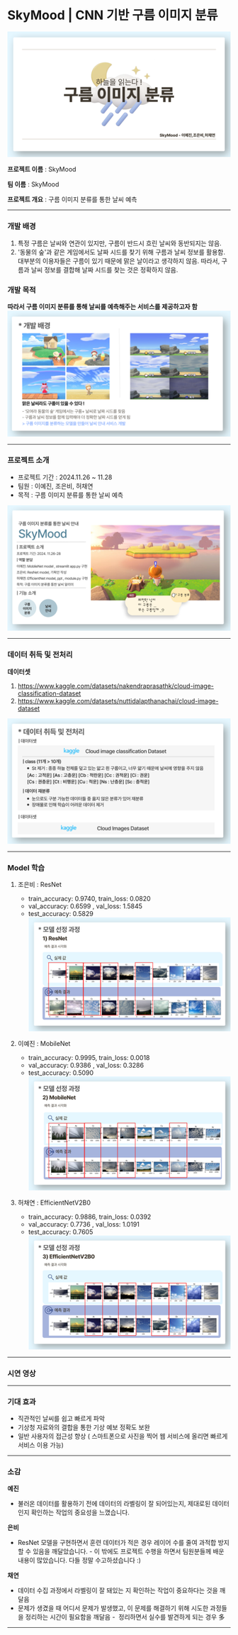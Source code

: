 # SkyMood | CNN 기반 구름 이미지 분류

![대문 이미지](README_img/front_img.png)

**프로젝트 이름** : SkyMood

**팀 이름** : SkyMood

**프로젝트 개요** : 구름 이미지 분류를 통한 날씨 예측

--------

### **개발 배경**
1. 특정 구름은 날씨와 연관이 있지만, 구름이 반드시 흐린 날씨와 동반되지는 않음.
2. '동물의 숲'과 같은 게임에서도 날짜 시드를 찾기 위해 구름과 날씨 정보를 활용함.
대부분의 이용자들은 구름이 있기 때문에 맑은 날이라고 생각하지 않음. 따라서, 구름과 날씨 정보를 결합해 날짜 시드를 찾는 것은 정확하지 않음.

### **개발 목적**

**따라서 구름 이미지 분류를 통해 날씨를 예측해주는 서비스를 제공하고자 함**
![개발 배경 이미지](README_img/back_img.png)


-------

### **프로젝트 소개**
- 프로젝트 기간 : 2024.11.26 ~ 11.28
- 팀원 : 이예진, 조은비, 허채연
- 목적 : 구름 이미지 분류를 통한 날씨 예측

![프로젝트 소개](README_img/project.png)

--------
### **데이터 취득 및 전처리**

**데이터셋** 
1) https://www.kaggle.com/datasets/nakendraprasathk/cloud-image-classification-dataset
2) https://www.kaggle.com/datasets/nuttidalapthanachai/cloud-image-dataset


![데이터셋 소개](README_img/dataset.png)

-----

### **Model 학습**
1) 조은비 : ResNet
   - train_accuracy: 0.9740, train_loss: 0.0820
   - val_accuracy: 0.6599 , val_loss: 1.5845
   - test_accuracy: 0.5829
![ResNet](README_img/ResNetPredict.png)
  
  
2) 이예진 : MobileNet
   - train_accuracy: 0.9995, train_loss: 0.0018
   - val_accuracy: 0.9386 , val_loss: 0.3286
   - test_accuracy: 0.5090
![MobileNet](README_img/MobileNetPredict.png)

  
3) 허채연 : EfficientNetV2B0
   - train_accuracy: 0.9886, train_loss: 0.0392
   - val_accuracy: 0.7736 , val_loss: 1.0191
   - test_accuracy: 0.7605
![EfficientNet](README_img/EfficientNetPredict.png)




-----
### **시연 영상**




-----

### **기대 효과**

- 직관적인 날씨를 쉽고 빠르게 파악
- 기상청 자료와의 결합을 통한 기상 예보 정확도 보완
- 일반 사용자의 접근성 향상 ( 스마트폰으로 사진을 찍어 웹 서비스에 올리면 빠르게 서비스 이용 가능)

  
----
### **소감**

**예진**
- 불러온 데이터를 활용하기 전에 데이터의 라벨링이 잘 되어있는지, 제대로된 데이터인지 확인하는 작업의 중요성을 느꼈습니다.


**은비**
- ResNet 모델을 구현하면서 훈련 데이터가 적은 경우 레이어 수를 줄여 과적합 방지할 수 있음을 깨달았습니다.
- 이 밖에도 프로젝트 수행을 하면서 팀원분들께 배운 내용이 많았습니다. 다들 정말 수고하셨습니다 :)


**채연**
- 데이터 수집 과정에서 라벨링이 잘 돼있는 지 확인하는 작업이 중요하다는 것을 깨달음
- 문제가 생겼을 때 어디서 문제가 발생했고, 이 문제를 해결하기 위해 시도한 과정들을 정리하는 시간이 필요함을 깨달음
  -  정리하면서 실수를 발견하게 되는 경우 多


---------


